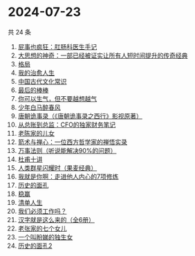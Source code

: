 # 2024-07-23

共 24 条

<!-- BEGIN WEREAD -->
<!-- 最后更新时间 2024-07-23 17:01:07 +0800 -->
1. [屁事也疯狂：肛肠科医生手记](https://weread.qq.com/web/bookDetail/cf232020813ab9051g017394)
1. [大思想的神奇：一部已经被证实让所有人短时间提升的传奇经典](https://weread.qq.com/web/bookDetail/455323d072079a0f455a20c)
1. [格局](https://weread.qq.com/web/bookDetail/a5e32c60813ab9054g015c2d)
1. [我的治愈人生](https://weread.qq.com/web/bookDetail/e6d32ee0813ab901dg0198a3)
1. [中国古代文化常识](https://weread.qq.com/web/bookDetail/36832c507164851a368ca1b)
1. [最后的棒棒](https://weread.qq.com/web/bookDetail/c08329307157aca7c0832c5)
1. [你可以生气，但不要越想越气](https://weread.qq.com/web/bookDetail/e92325c0728dd5b6e92bb8e)
1. [少年白马醉春风](https://weread.qq.com/web/bookDetail/f4432320813ab673eg016c9d)
1. [唐朝诡事录（《唐朝诡事录之西行》影视原著）](https://weread.qq.com/web/bookDetail/520326e071f0221d5201ccb)
1. [从总账到总监：CFO的独家财务笔记](https://weread.qq.com/web/bookDetail/12032a60813ab900ag01456e)
1. [老陈家的儿女](https://weread.qq.com/web/bookDetail/be632760813ab8f58g0100f1)
1. [箭术与禅心：一位西方哲学家的禅悟实录](https://weread.qq.com/web/bookDetail/aa232350813ab9011g016d99)
1. [万事法则（听说能解决90%的问题）](https://weread.qq.com/web/bookDetail/aee324f0813ab8eeag017889)
1. [杜甫十讲](https://weread.qq.com/web/bookDetail/fa2326c0813ab727ag01329a)
1. [人类群星闪耀时（果麦经典）](https://weread.qq.com/web/bookDetail/8e0321c0718a6c928e0ab0e)
1. [我就是你啊：走进他人内心的7项修炼](https://weread.qq.com/web/bookDetail/6e032890813ab6b7ag0171a5)
1. [历史的面孔](https://weread.qq.com/web/bookDetail/35432380725a7276354c1c3)
1. [稳赢](https://weread.qq.com/web/bookDetail/99232880813ab8ff5g0142d2)
1. [清单人生](https://weread.qq.com/web/bookDetail/1d9323205e380b1d929270a)
1. [我们必须工作吗？](https://weread.qq.com/web/bookDetail/e3932d20813ab8ed8g018149)
1. [汉字就是这么来的（全6册）](https://weread.qq.com/web/bookDetail/731326f0720cfb62731aa7c)
1. [老张家的七个女儿](https://weread.qq.com/web/bookDetail/12332100813ab8b6cg0155cf)
1. [一个叫盼娣的独生女](https://weread.qq.com/web/bookDetail/b6732d10813ab8fa4g0198e7)
1. [历史的面孔2](https://weread.qq.com/web/bookDetail/af232d00813ab78d4g010f6f)
<!-- END WEREAD -->